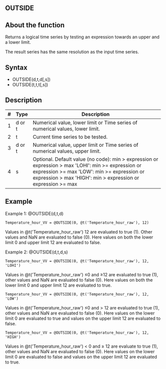 ## OUTSIDE
## About the function
Returns a logical time series by testing an expression towards an upper and a
lower limit.

The result series has the same resolution as the input time series.

## Syntax
- OUTSIDE(d,t,d[,s])
- OUTSIDE(t,t,t[,s])

## Description

| # | Type | Description |
|---|---|---|
| 1 | d or t | Numerical value, lower limit or Time series of numerical values, lower limit. |
| 2 | t | Current time series to be tested. |
| 3 | d or t | Numerical value, upper limit or Time series of numerical values, upper limit. |
| 4 | s | Optional. Default value (no code): min > expression or expression > max 'LOHI': min >= expression or expression >= max 'LOW': min >= expression or expression > max 'HIGH': min > expression or expression >= max |

## Example
Example 1: @OUTSIDE(d,t,d)

```
Temperature_hour_VV = @OUTSIDE(0, @t('Temperature_hour_raw'), 12)
```

Values in @t('Temperature_hour_raw') 12 are evaluated to true (1). Other values
and NaN are evaluated to false (0). Here values on both the lower limit 0 and
upper limit 12 are evaluated to false.

Example 2: @OUTSIDE(d,t,d,s)

```
Temperature_hour_VV = @OUTSIDE(0, @t('Temperature_hour_raw'), 12, 'LOHI')
```

Values in @t('Temperature_hour_raw') ≤0 and ≥12 are evaluated to true (1), other
values and NaN are evaluated to false (0). Here values on both the lower limit 0
and upper limit 12 are evaluated to true.

```
Temperature_hour_VV = @OUTSIDE(0, @t('Temperature_hour_raw'), 12, 'LOW')
```

Values in @t('Temperature_hour_raw') ≤0 and > 12 are evaluated to true (1),
other values and NaN are evaluated to false (0). Here values on the lower limit
0 are evaluated to true and values on the upper limit 12 are evaluated to false.

```
Temperature_hour_VV = @OUTSIDE(0, @t('Temperature_hour_raw'), 12, 'HIGH')
```

Values in @t('Temperature_hour_raw') < 0 and ≥ 12 are evaluate to true (1), other values and NaN are evaluated to false (0). Here values on the lower limit 0 are evaluated to false and values on the upper limit 12 are evaluated to true.
